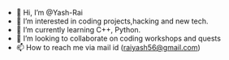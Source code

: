 - 👋 Hi, I’m @Yash-Rai
- 👀 I’m interested in coding projects,hacking and new tech.
- 🌱 I’m currently learning C++, Python.
- 💞️ I’m looking to collaborate on coding workshops and quests
- 📫 How to reach me via mail id
                     (raiyash56@gmail.com)

<!---
Yash-Rai/Yash-Rai is a ✨ special ✨ repository because its `README.md` (this file) appears on your GitHub profile.
You can click the Preview link to take a look at your changes.
--->
